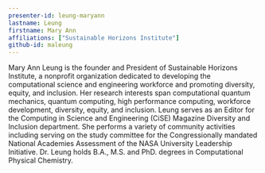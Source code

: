 ```yaml
---
presenter-id: leung-maryann
lastname: Leung
firstname: Mary Ann
affiliations: ["Sustainable Horizons Institute"]
github-id: maleung
---
```

Mary Ann Leung is the founder and President of Sustainable Horizons Institute, a nonprofit organization dedicated to developing the computational science and engineering workforce and promoting diversity, equity, and inclusion.  Her research interests span computational quantum mechanics, quantum computing, high performance computing, workforce development, diversity, equity, and inclusion.  Leung serves as an Editor for the Computing in Science and Engineering (CiSE) Magazine Diversity and Inclusion department.  She performs a variety of community activities including serving on the study committee for the Congressionally mandated National Academies Assessment of the NASA University Leadership Initiative.  Dr. Leung holds B.A., M.S. and PhD. degrees in Computational Physical Chemistry.
